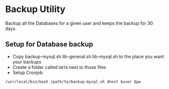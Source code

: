 # Backup Utility
Backup all the Databases for a given user and keeps the backup for 30 days.


## Setup for Database backup
- Copy backup-mysql.sh lib-general.sh lib-mysql.sh to the place you want your backups
- Create a folder called `DATA` next to those files
- Setup Cronjob

```
/usr/local/bin/bash /path/to/backup-mysql.sh $host $user $pw
```
